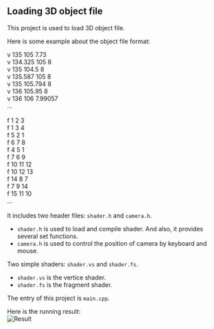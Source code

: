 ## Loading 3D object file 

This project is used to load 3D object file. 

Here is some example about the object file format:

v 135 105 7.73 <br> 
v 134.325 105 8 <br> 
v 135 104.5 8 <br> 
v 135.587 105 8 <br> 
v 135 105.794 8 <br> 
v 136 105.95 8 <br> 
v 136 106 7.99057<br> 
...<br> 
<br> 
f 1 2 3 <br> 
f 1 3 4 <br> 
f 5 2 1 <br> 
f 6 7 8 <br> 
f 4 5 1 <br> 
f 7 6 9 <br> 
f 10 11 12 <br> 
f 10 12 13 <br> 
f 14 8 7 <br> 
f 7 9 14 <br> 
f 15 11 10 <br> 
...<br> 
<br> 
It includes two header files: `shader.h` and `camera.h`.  <br> 
* `shader.h` is used to load and compile shader. And also, it provides several set functions. <br> 
* `camera.h` is used to control the position of camera by keyboard and mouse. <br> 

Two simple shaders: `shader.vs` and `shader.fs`.<br> 
* `shader.vs` is the vertice shader.<br> 
* `shader.fs` is the fragment shader.<br> 

The entry of this project is `main.cpp`. <br> 

Here is the running result:<br> 
![Result]()




